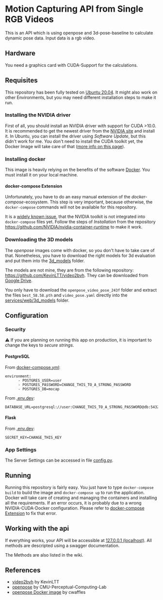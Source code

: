 # Motion Capturing API from Single RGB Videos
This is an API which is using openpose and 3d-pose-baseline to
calculate dynamic pose data. Input data is a rgb video.
## Hardware
You need a graphics card with CUDA-Support for the calculations.
## Requisites
This repository has been fully tested on [Ubuntu 20.04](https://releases.ubuntu.com/20.04/).
It might also work on other Environments, but you may need different installation steps to make it run.

### Installing the NVIDIA driver
First of all, you should install an NVIDIA driver with support for CUDA >10.0.
It is recommended to get the newest driver from the [NVIDIA site](https://www.nvidia.de/Download/index.aspx) and install it.
In Ubuntu, you can install the driver using *Software Update*, but this didn't work for me.
You don't need to install the CUDA toolkit yet, the Docker Image will take care of that
([more info on this page](https://github.com/NVIDIA/nvidia-docker)).
### Installing docker
This image is heavily relying on the benefits of the software [Docker](https://www.docker.com/).
You must install it on your local machine. 
#### docker-compose Extension
Unfortunately, you have to do an easy manual extension of the *docker-compose*-ecosystem.
This step is very important, because otherwise, the `docker-compose` commands will not be available for this repository.

It is a [widely known issue](https://github.com/docker/compose/issues/6691), that the NVIDIA toolkit is not integrated into `docker-compose` files yet.
Follow the steps of *Installation* from the repository https://github.com/NVIDIA/nvidia-container-runtime to make it work.
### Downloading the 3D models
The *openpose* images come with docker, so you don't have to take care of that.
Nonetheless, you have to download the right models for 3d evaluation and put them into the [3d_models](services/web/3d_models) folder.

The models are not mine, they are from the following repository: https://github.com/KevinLTT/video2bvh.
They can be downloaded from [Google Drive](https://drive.google.com/drive/folders/1M2s32xQkrDhDLz-VqzvocMuoaSGR1MfX).

You only have to download the `openpose_video_pose_243f` folder and extract the files `best_58.58.pth` and `video_pose.yaml`
directly into the [services/web/3d_models](services/web/3d_models) folder.
## Configuration
### Security
:warning: If you are planning on running this app on production, it is important to change the keys
to *secure strings*.
#### PostgreSQL
From [docker-compose.yml](docker-compose.yml):
```
environment:
      - POSTGRES_USER=user
      - POSTGRES_PASSWORD=CHANGE_THIS_TO_A_STRONG_PASSWORD
      - POSTGRES_DB=mocap
```
From [.env.dev](.env.dev):
```
DATABASE_URL=postgresql://user:CHANGE_THIS_TO_A_STRONG_PASSWORD@db:5432/mocap
```
#### Flask
From [.env.dev](.env.dev): 
```
SECRET_KEY=CHANGE_THIS_KEY
```

### App Settings
The Server Settings can be accessed in file [config.py](services/web/project/config.py).

## Running
Running this repository is fairly easy. You just have to type `docker-compose build` to build the image and `docker-compose up`
to run the application. Docker will take care of creating and managing the containers and installing all the requirements.
If an error occurs, it is probably due to a wrong NVIDIA-CUDA-Docker configuration.
Please refer to [docker-compose Extension](#docker-compose-Extension) to fix that error.
## Working with the api
If everything works, your API will be accessible at [127.0.0.1 (localhost)](127.0.0.1).
All methods are descripted using a swagger documentation.

The Methods are also listed in the wiki.
## References
- [video2bvh](https://github.com/KevinLTT/video2bvh) by KevinLTT
- [openpose](https://github.com/CMU-Perceptual-Computing-Lab/openpose) by CMU-Perceptual-Computing-Lab
- [openpose Docker image](https://hub.docker.com/r/cwaffles/openpose) by cwaffles